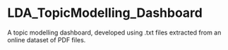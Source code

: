 # LDA_TopicModelling_Dashboard
A topic modelling dashboard, developed using .txt files extracted from an online dataset of PDF files. 
